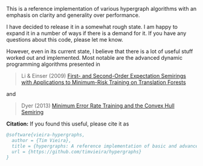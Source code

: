 This is a reference implementation of various hypergraph algorithms with an
emphasis on clarity and generality over performance.

I have decided to release it in a somewhat rough state.  I am happy to expand it
in a number of ways if there is a demand for it.  If you have any questions
about this code, please let me know.

However, even in its current state, I believe that there is a lot of useful
stuff worked out and implemented.  Most notable are the advanced dynamic
programming algorithms presented in

> Li & Einser (2009) [First- and Second-Order Expectation Semirings with Applications to Minimum-Risk Training on Translation Forests](https://cs.jhu.edu/~jason/papers/li+eisner.emnlp09.pdf)

and

> Dyer (2013) [Minimum Error Rate Training and the Convex Hull Semiring](https://arxiv.org/abs/1307.3675)



**Citation:** If you found this useful, please cite it as
```bibtex
@software{vieira-hypergraphs,
  author = {Tim Vieira},
  title = {hypergraphs: A reference implementation of basic and advanced hypergraph algorithms},
  url = {https://github.com/timvieira/hypergraphs}
}
```
